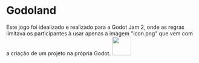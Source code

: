 # Godoland 

Este jogo foi idealizado e realizado para a Godot Jam 2, onde as regras limitava os participantes à usar apenas a imagem "icon.png" que vem com a criação de um projeto na própria Godot. 
<img src="https://user-images.githubusercontent.com/1646875/91680049-0b53b880-eb18-11ea-84f0-656e743e3a1c.png" width="50"/>
